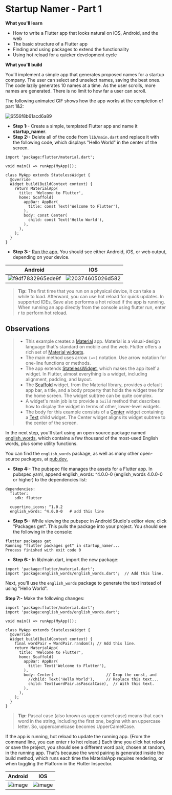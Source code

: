 # Startup Namer - Part 1

**What you'll learn**

- How to write a Flutter app that looks natural on iOS, Android, and the web
- The basic structure of a Flutter app
- Finding and using packages to extend the functionality
- Using hot reload for a quicker development cycle

**What you'll build**

You'll implement a simple app that generates proposed names for a startup company. The user can select and unselect names, saving the best ones. The code lazily generates 10 names at a time. As the user scrolls, more names are generated. There is no limit to how far a user can scroll.

The following animated GIF shows how the app works at the completion of part 1&2:

![6556f8b61acd6a89](https://user-images.githubusercontent.com/49060283/112726269-7cd6d680-8f42-11eb-8548-ab99ec93e462.gif)


- **Step 1:-** Create a simple, templated Flutter app and name it **startup_namer**.
- **Step 2:-** Delete all of the code from `lib/main.dart` and replace it with the following code, which displays "Hello World" in the center of the screen.
```
import 'package:flutter/material.dart';

void main() => runApp(MyApp());

class MyApp extends StatelessWidget {
  @override
  Widget build(BuildContext context) {
    return MaterialApp(
      title: 'Welcome to Flutter',
      home: Scaffold(
        appBar: AppBar(
          title: const Text('Welcome to Flutter'),
        ),
        body: const Center(
          child: const Text('Hello World'),
        ),
      ),
    );
  }
}
```
- **Step 3:-** [Run the app.](flutter.dev/docs/get-started/test-drive#androidstudio) You should see either Android, iOS, or web output, depending on your device.

Android | IOS
------------ | -------------
![f9df7832965ede9f](https://user-images.githubusercontent.com/49060283/112729138-a991ea80-8f50-11eb-83a1-e10bc7b828c0.png) | ![20374605026d582](https://user-images.githubusercontent.com/49060283/112726817-55353d80-8f45-11eb-96f7-6adbeb993c07.png)

>**Tip:** The first time that you run on a physical device, it can take a while to load. Afterward, you can use hot reload for quick updates. In supported IDEs, Save also performs a hot reload if the app is running. When running an app directly from the console using flutter run, enter r to perform hot reload.

## Observations 

> - This example creates a [Material](https://material.io/design/) app. Material is a visual-design language that's standard on mobile and the web. Flutter offers a rich set of [Material widgets](https://flutter.dev/docs/development/ui/widgets/material).
> - The main method uses arrow `(=>)` notation. Use arrow notation for one-line functions or methods.
> - The app extends [StatelessWidget](https://flutter.dev/docs/development/ui/interactive#stateful-and-stateless-widgets), which makes the app itself a widget. In Flutter, almost everything is a widget, including alignment, padding, and layout.
> - The [Scaffold](https://api.flutter.dev/flutter/material/Scaffold-class.html) widget, from the Material library, provides a default app bar, a title, and a body property that holds the widget tree for the home screen. The widget subtree can be quite complex.
> - A widget's main job is to provide a `build` method that describes how to display the widget in terms of other, lower-level widgets.
> - The body for this example consists of a [Center](https://api.flutter.dev/flutter/widgets/Center-class.html) widget containing a [Text](https://api.flutter.dev/flutter/widgets/Text-class.html) child widget. The Center widget aligns its widget subtree to the center of the screen.

In the next step, you'll start using an open-source package named [english_words](https://pub.dev/packages/english_words), which contains a few thousand of the most-used English words, plus some utility functions.

You can find the `english_words` package, as well as many other open-source packages, at [pub.dev.](https://pub.dev/)

- **Step 4:-** The pubspec file manages the assets for a Flutter app. In pubspec.yaml, append english_words: ^4.0.0-0 (english_words 4.0.0-0 or higher) to the dependencies list:
```
dependencies:
  flutter:
    sdk: flutter

  cupertino_icons: ^1.0.2
  english_words: ^4.0.0-0   # add this line
  ```

- **Step 5:-** While viewing the pubspec in Android Studio's editor view, click "Packages get". This pulls the package into your project. You should see the following in the console:
```
flutter packages get
Running "flutter packages get" in startup_namer...
Process finished with exit code 0
```
- **Step 6:-** In lib/main.dart, import the new package:

```
import 'package:flutter/material.dart';
import 'package:english_words/english_words.dart';  // Add this line.
```
Next, you'll use the `english_words` package to generate the text instead of using "Hello World".

**Step 7:-** Make the following changes:

```
import 'package:flutter/material.dart';
import 'package:english_words/english_words.dart';

void main() => runApp(MyApp());

class MyApp extends StatelessWidget {
  @override
  Widget build(BuildContext context) {
    final wordPair = WordPair.random(); // Add this line.
    return MaterialApp(
      title: 'Welcome to Flutter',
      home: Scaffold(
        appBar: AppBar(
          title: Text('Welcome to Flutter'),
        ),
        body: Center(                       // Drop the const, and
          //child: Text('Hello World'),     // Replace this text...
          child: Text(wordPair.asPascalCase),  // With this text.
        ),
      ),
    );
  }
}
```

>**Tip:** Pascal case (also known as upper camel case) means that each word in the string, including the first one, begins with an uppercase letter. So, uppercamelcase becomes UpperCamelCase.

If the app is running, hot reload to update the running app. (From the command line, you can enter r to hot reload.) Each time you click hot reload or save the project, you should see a different word pair, chosen at random, in the running app. That's because the word pairing is generated inside the build method, which runs each time the MaterialApp requires rendering, or when toggling the Platform in the Flutter Inspector.

Android | IOS
------------ | -------------
![image](https://user-images.githubusercontent.com/49060283/112730198-3ee3ad80-8f56-11eb-927d-a2df10c29431.png) | ![image](https://user-images.githubusercontent.com/49060283/112730232-6b97c500-8f56-11eb-8f05-1e81f751f032.png)

